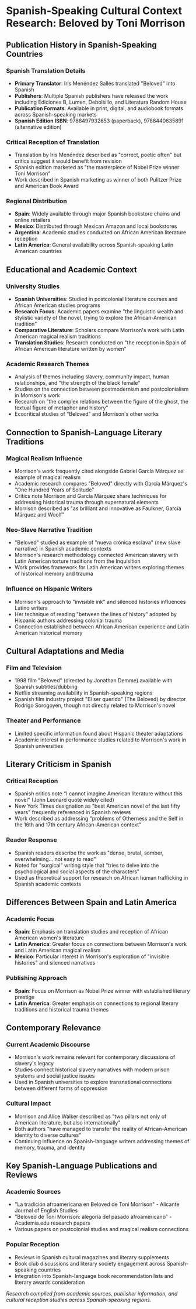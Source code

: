 # Spanish-Speaking Cultural Context Research: Beloved by Toni Morrison

## Publication History in Spanish-Speaking Countries

### Spanish Translation Details
- **Primary Translator**: Iris Menéndez Sallés translated "Beloved" into Spanish
- **Publishers**: Multiple Spanish publishers have released the work including Ediciones B, Lumen, Debolsillo, and Literatura Random House
- **Publication Formats**: Available in print, digital, and audiobook formats across Spanish-speaking markets
- **Spanish Edition ISBN**: 9788497932653 (paperback), 9788440635891 (alternative edition)

### Critical Reception of Translation
- Translation by Iris Menéndez described as "correct, poetic often" but critics suggest it would benefit from revision
- Spanish edition marketed as "the masterpiece of Nobel Prize winner Toni Morrison"
- Work described in Spanish marketing as winner of both Pulitzer Prize and American Book Award

### Regional Distribution
- **Spain**: Widely available through major Spanish bookstore chains and online retailers
- **Mexico**: Distributed through Mexican Amazon and local bookstores
- **Argentina**: Academic studies conducted on African American literature reception
- **Latin America**: General availability across Spanish-speaking Latin American countries

## Educational and Academic Context

### University Studies
- **Spanish Universities**: Studied in postcolonial literature courses and African American studies programs
- **Research Focus**: Academic papers examine "the linguistic wealth and stylistic variety of the novel, trying to explore the African-American tradition"
- **Comparative Literature**: Scholars compare Morrison's work with Latin American magical realism traditions
- **Translation Studies**: Research conducted on "the reception in Spain of African American literature written by women"

### Academic Research Themes
- Analysis of themes including slavery, community impact, human relationships, and "the strength of the black female"
- Studies on the connection between postmodernism and postcolonialism in Morrison's work
- Research on "the complex relations between the figure of the ghost, the textual figure of metaphor and history"
- Ecocritical studies of "Beloved" and Morrison's other works

## Connection to Spanish-Language Literary Traditions

### Magical Realism Influence
- Morrison's work frequently cited alongside Gabriel García Márquez as example of magical realism
- Academic research compares "Beloved" directly with García Márquez's "One Hundred Years of Solitude"
- Critics note Morrison and García Márquez share techniques for addressing historical trauma through supernatural elements
- Morrison described as "as brilliant and innovative as Faulkner, García Márquez and Woolf"

### Neo-Slave Narrative Tradition
- "Beloved" studied as example of "nueva crónica esclava" (new slave narrative) in Spanish academic contexts
- Morrison's research methodology connected American slavery with Latin American torture traditions from the Inquisition
- Work provides framework for Latin American writers exploring themes of historical memory and trauma

### Influence on Hispanic Writers
- Morrison's approach to "invisible ink" and silenced histories influences Latino writers
- Her technique of reading "between the lines of history" adopted by Hispanic authors addressing colonial trauma
- Connection established between African American experience and Latin American historical memory

## Cultural Adaptations and Media

### Film and Television
- 1998 film "Beloved" (directed by Jonathan Demme) available with Spanish subtitles/dubbing
- Netflix streaming availability in Spanish-speaking regions
- Spanish film industry project "El ser querido" (The Beloved) by director Rodrigo Sorogoyen, though not directly related to Morrison's novel

### Theater and Performance
- Limited specific information found about Hispanic theater adaptations
- Academic interest in performance studies related to Morrison's work in Spanish universities

## Literary Criticism in Spanish

### Critical Reception
- Spanish critics note "I cannot imagine American literature without this novel" (John Leonard quote widely cited)
- New York Times designation as "best American novel of the last fifty years" frequently referenced in Spanish reviews
- Work described as addressing "problems of Otherness and the Self in the 16th and 17th century African-American context"

### Reader Response
- Spanish readers describe the work as "dense, brutal, somber, overwhelming... not easy to read"
- Noted for "surgical" writing style that "tries to delve into the psychological and social aspects of the characters"
- Used as theoretical support for research on African human trafficking in Spanish academic contexts

## Differences Between Spain and Latin America

### Academic Focus
- **Spain**: Emphasis on translation studies and reception of African American women's literature
- **Latin America**: Greater focus on connections between Morrison's work and Latin American magical realism
- **Mexico**: Particular interest in Morrison's exploration of "invisible histories" and silenced narratives

### Publishing Approach
- **Spain**: Focus on Morrison as Nobel Prize winner with established literary prestige
- **Latin America**: Greater emphasis on connections to regional literary traditions and historical trauma themes

## Contemporary Relevance

### Current Academic Discourse
- Morrison's work remains relevant for contemporary discussions of slavery's legacy
- Studies connect historical slavery narratives with modern prison systems and social justice issues
- Used in Spanish universities to explore transnational connections between different forms of oppression

### Cultural Impact
- Morrison and Alice Walker described as "two pillars not only of American literature, but also internationally"
- Both authors "have managed to transfer the reality of African-American identity to diverse cultures"
- Continuing influence on Spanish-language writers addressing themes of memory, trauma, and identity

## Key Spanish-Language Publications and Reviews

### Academic Sources
- "La tradición afroamericana en Beloved de Toni Morrison" - Alicante Journal of English Studies
- "Beloved de Toni Morrison: alegoría del pasado afroamericano" - Academia.edu research papers
- Various papers on postcolonial studies and magical realism connections

### Popular Reception
- Reviews in Spanish cultural magazines and literary supplements
- Book club discussions and literary society engagement across Spanish-speaking countries
- Integration into Spanish-language book recommendation lists and literary awards consideration

*Research compiled from academic sources, publisher information, and cultural reception studies across Spanish-speaking regions.*